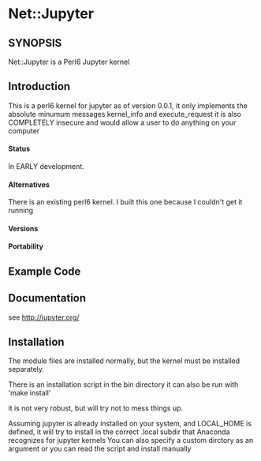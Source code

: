 # Net::Jupyter

## SYNOPSIS

Net::Jupyter is a Perl6 Jupyter kernel

## Introduction

  This is a perl6 kernel for jupyter 
  as of version 0.0.1, it only implements the absolute minumum messages
  kernel_info and execute_request
  it is also COMPLETELY insecure and would allow a user to do anything on your computer
  
#### Status

  In EARLY development.

#### Alternatives

  There is an existing perl6 kernel. I built this one because I couldn't get it running

#### Versions

#### Portability

## Example Code

## Documentation

  see http://jupyter.org/ 

## Installation

  The module files are installed normally, but the kernel must be installed 
  separately. 

  There is an installation script in the bin directory
  it can also be run with 'make install'

  it is not very robust, but will try not to mess things up.

  Assuming jupyter is already installed on your system, and 
  LOCAL_HOME is defined, it will try to install in the correct .local 
  subdir that Anaconda recognizes for jupyter kernels
  You can also specify a custom dirctory as an argument
  or you can read the script and install manually




